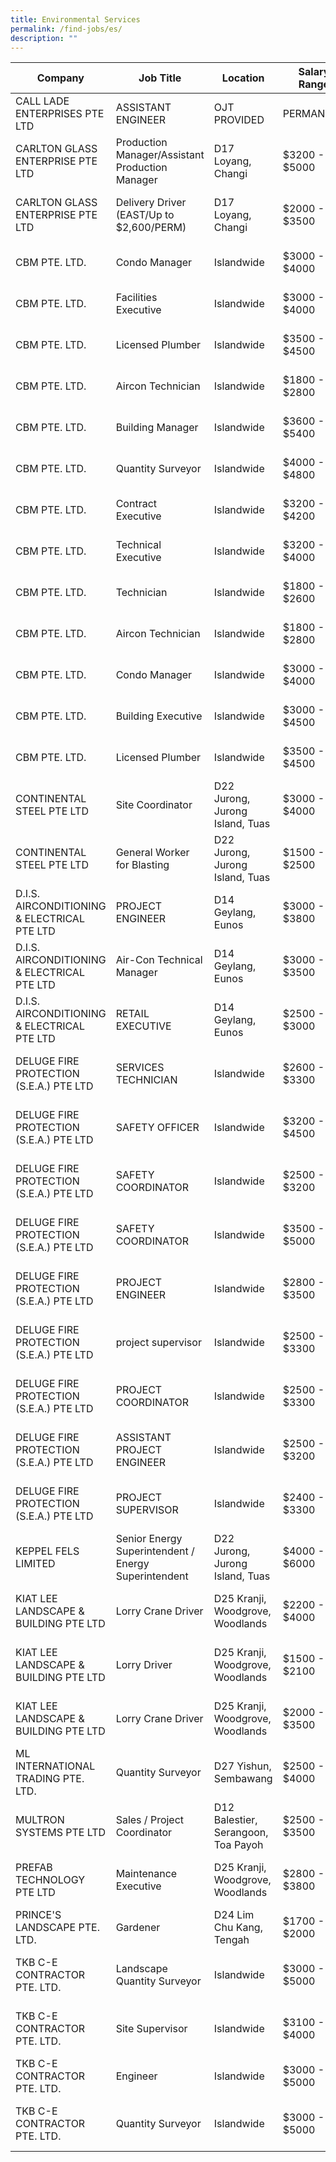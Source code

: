 ```yaml
---
title: Environmental Services
permalink: /find-jobs/es/
description: ""
---
```

|Company|Job Title|Location|Salary Range|Link|
|--------|--------|--------|--------|--------|
|CALL LADE ENTERPRISES PTE LTD|ASSISTANT ENGINEER | OJT PROVIDED | PERMANENT|Islandwide|$2200 - $3200|https://www.mycareersfuture.gov.sg/job/building-construction/assistant-engineer-ojt-provided-permanent-call-lade-enterprises-1cff5d0d6b1a65129cbfc6d6e26aa678|
|CARLTON GLASS ENTERPRISE PTE LTD|Production Manager/Assistant Production Manager|D17 Loyang, Changi|$3200 - $5000|https://www.mycareersfuture.gov.sg/job/building-construction/production-managerassistant-production-manager-carlton-glass-enterprise-26258dbea4b298f262027fa7ab70c867|
|CARLTON GLASS ENTERPRISE PTE LTD|Delivery Driver (EAST/Up to $2,600/PERM)|D17 Loyang, Changi|$2000 - $3500|https://www.mycareersfuture.gov.sg/job/building-construction/delivery-driver-carlton-glass-enterprise-f6ab9ffd177e8b1fe9b67cae3f13b887|
|CBM PTE. LTD.|Condo Manager|Islandwide|$3000 - $4000|https://www.mycareersfuture.gov.sg/job/building-construction/condo-manager-cbm-4ba2e1ad1026cfb5689f17377408414b|
|CBM PTE. LTD.|Facilities Executive|Islandwide|$3000 - $4000|https://www.mycareersfuture.gov.sg/job/building-construction/facilities-executive-cbm-1b62268f04ab82a05a31e943ac383a8f|
|CBM PTE. LTD.|Licensed Plumber|Islandwide|$3500 - $4500|https://www.mycareersfuture.gov.sg/job/building-construction/licensed-plumber-cbm-d82599e8180f1f5e1f2f05a06b7042e2|
|CBM PTE. LTD.|Aircon Technician|Islandwide|$1800 - $2800|https://www.mycareersfuture.gov.sg/job/building-construction/aircon-technician-cbm-0c04f42bc28248145b564d0575153f31|
|CBM PTE. LTD.|Building Manager|Islandwide|$3600 - $5400|https://www.mycareersfuture.gov.sg/job/building-construction/building-manager-cbm-067141dbad030ab667b7993ceaff86f7|
|CBM PTE. LTD.|Quantity Surveyor|Islandwide|$4000 - $4800|https://www.mycareersfuture.gov.sg/job/building-construction/quantity-surveyor-cbm-db209f5c163f5652214e3e432e2ed295|
|CBM PTE. LTD.|Contract Executive|Islandwide|$3200 - $4200|https://www.mycareersfuture.gov.sg/job/building-construction/contract-executive-cbm-edfde8714192620541097b040649bff3|
|CBM PTE. LTD.|Technical Executive|Islandwide|$3200 - $4000|https://www.mycareersfuture.gov.sg/job/building-construction/technical-executive-cbm-c3f5ac819084fbeaaa9e229b027a0aa3|
|CBM PTE. LTD.|Technician|Islandwide|$1800 - $2600|https://www.mycareersfuture.gov.sg/job/building-construction/technician-cbm-00cb57b0858f32d6d2a86c85043a3117|
|CBM PTE. LTD.|Aircon Technician|Islandwide|$1800 - $2800|https://www.mycareersfuture.gov.sg/job/building-construction/aircon-technician-cbm-78b4d34ff25aff384484ce27caf48306|
|CBM PTE. LTD.|Condo Manager|Islandwide|$3000 - $4000|https://www.mycareersfuture.gov.sg/job/building-construction/condo-manager-cbm-9864da54eada6f3a46d45145a3917bf4|
|CBM PTE. LTD.|Building Executive|Islandwide|$3000 - $4500|https://www.mycareersfuture.gov.sg/job/building-construction/building-executive-cbm-a6292ebe26cede8df940c1a2a9b3250a|
|CBM PTE. LTD.|Licensed Plumber|Islandwide|$3500 - $4500|https://www.mycareersfuture.gov.sg/job/building-construction/licensed-plumber-cbm-bdfc5fa647735787a1eeeebf48aa09da|
|CONTINENTAL STEEL PTE LTD|Site Coordinator |D22 Jurong, Jurong Island, Tuas|$3000 - $4000|https://www.mycareersfuture.gov.sg/job/building-construction/site-coordinator-continental-steel-d6c60850b58df507aee8cd4d37ad1225|
|CONTINENTAL STEEL PTE LTD|General Worker for Blasting|D22 Jurong, Jurong Island, Tuas|$1500 - $2500|https://www.mycareersfuture.gov.sg/job/building-construction/general-worker-blasting-continental-steel-f64da5a14bcbda55d5342f4acbeba488|
|D.I.S. AIRCONDITIONING & ELECTRICAL PTE LTD|PROJECT ENGINEER|D14 Geylang, Eunos|$3000 - $3800|https://www.mycareersfuture.gov.sg/job/building-construction/project-engineer-dis-airconditioning-electrical-af4033335295216f1a300b92daede46f|
|D.I.S. AIRCONDITIONING & ELECTRICAL PTE LTD|Air-Con Technical Manager|D14 Geylang, Eunos|$3000 - $3500|https://www.mycareersfuture.gov.sg/job/building-construction/air-con-technical-manager-dis-airconditioning-electrical-4046086763ab0a0ac67bcd172c900fdd|
|D.I.S. AIRCONDITIONING & ELECTRICAL PTE LTD|RETAIL EXECUTIVE|D14 Geylang, Eunos|$2500 - $3000|https://www.mycareersfuture.gov.sg/job/building-construction/retail-executive-dis-airconditioning-electrical-7515eb8206de9c0c2366318c74e8ff9f|
|DELUGE FIRE PROTECTION (S.E.A.) PTE LTD|SERVICES TECHNICIAN|Islandwide|$2600 - $3300|https://www.mycareersfuture.gov.sg/job/building-construction/services-technician-deluge-fire-protection-7f4cbb6b810d6ee641b38a816fc92417|
|DELUGE FIRE PROTECTION (S.E.A.) PTE LTD|SAFETY OFFICER|Islandwide|$3200 - $4500|https://www.mycareersfuture.gov.sg/job/building-construction/safety-officer-deluge-fire-protection-151517e183e178b7a9e9a8ddbcd7c1ea|
|DELUGE FIRE PROTECTION (S.E.A.) PTE LTD|SAFETY COORDINATOR|Islandwide|$2500 - $3200|https://www.mycareersfuture.gov.sg/job/building-construction/safety-coordinator-deluge-fire-protection-8c271bccb96b992bcb8cc245ed7dc487|
|DELUGE FIRE PROTECTION (S.E.A.) PTE LTD|SAFETY COORDINATOR|Islandwide|$3500 - $5000|https://www.mycareersfuture.gov.sg/job/building-construction/safety-coordinator-deluge-fire-protection-bbfa1eb5623dd0d6a365f6e2106ca267|
|DELUGE FIRE PROTECTION (S.E.A.) PTE LTD|PROJECT ENGINEER|Islandwide|$2800 - $3500|https://www.mycareersfuture.gov.sg/job/building-construction/project-engineer-deluge-fire-protection-ff83e62752303f0cab337c221358e851|
|DELUGE FIRE PROTECTION (S.E.A.) PTE LTD|project supervisor|Islandwide|$2500 - $3300|https://www.mycareersfuture.gov.sg/job/building-construction/project-supervisor-deluge-fire-protection-9e41cbb81c8c6385d4e4dbaef2381451|
|DELUGE FIRE PROTECTION (S.E.A.) PTE LTD|PROJECT COORDINATOR|Islandwide|$2500 - $3300|https://www.mycareersfuture.gov.sg/job/building-construction/project-coordinator-deluge-fire-protection-ccf81b6e493ab19aaeabebbd0805a96c|
|DELUGE FIRE PROTECTION (S.E.A.) PTE LTD|ASSISTANT PROJECT ENGINEER|Islandwide|$2500 - $3200|https://www.mycareersfuture.gov.sg/job/building-construction/assistant-project-engineer-deluge-fire-protection-d3d65ebab06c9d60928dc72adfcba238|
|DELUGE FIRE PROTECTION (S.E.A.) PTE LTD|PROJECT SUPERVISOR|Islandwide|$2400 - $3300|https://www.mycareersfuture.gov.sg/job/building-construction/project-supervisor-deluge-fire-protection-5446e2adf6fd4c8d84dc0e27647d5d4c|
|KEPPEL FELS LIMITED|Senior Energy Superintendent / Energy Superintendent|D22 Jurong, Jurong Island, Tuas|$4000 - $6000|https://www.mycareersfuture.gov.sg/job/building-construction/senior-energy-superintendent-energy-superintendent-keppel-fels-70545a6862c64217b4d664713ffa81f1|
|KIAT LEE LANDSCAPE & BUILDING PTE LTD|Lorry Crane Driver|D25 Kranji, Woodgrove, Woodlands|$2200 - $4000|https://www.mycareersfuture.gov.sg/job/building-construction/lorry-crane-driver-kiat-lee-landscape-building-d2b8eb151f9d2636e5d01af7a2e44840|
|KIAT LEE LANDSCAPE & BUILDING PTE LTD|Lorry Driver|D25 Kranji, Woodgrove, Woodlands|$1500 - $2100|https://www.mycareersfuture.gov.sg/job/building-construction/lorry-driver-kiat-lee-landscape-building-2a126090747c9bd9c35ef510c1aca136|
|KIAT LEE LANDSCAPE & BUILDING PTE LTD|Lorry Crane Driver|D25 Kranji, Woodgrove, Woodlands|$2000 - $3500|https://www.mycareersfuture.gov.sg/job/building-construction/lorry-crane-driver-kiat-lee-landscape-building-2a27a4bfea33a503921a2fd223d817be|
|ML INTERNATIONAL TRADING PTE. LTD.|Quantity Surveyor|D27 Yishun, Sembawang|$2500 - $4000|https://www.mycareersfuture.gov.sg/job/building-construction/quantity-surveyor-ml-international-trading-5e9cff87d28cb72e55a86d5c66bc8c42|
|MULTRON SYSTEMS PTE LTD|Sales / Project Coordinator|D12 Balestier, Serangoon, Toa Payoh|$2500 - $3500|https://www.mycareersfuture.gov.sg/job/building-construction/sales-project-coordinator-multron-systems-08d190403e9e9841ba29116684e7cff8|
|PREFAB TECHNOLOGY PTE LTD|Maintenance Executive|D25 Kranji, Woodgrove, Woodlands|$2800 - $3800|https://www.mycareersfuture.gov.sg/job/building-construction/maintenance-executive-prefab-technology-3020aedbc276482d0395029f10b5c789|
|PRINCE'S LANDSCAPE PTE. LTD.|Gardener|D24 Lim Chu Kang, Tengah|$1700 - $2000|https://www.mycareersfuture.gov.sg/job/building-construction/gardener-princes-landscape-bb1b5cd886bc13a7bd009d5c2933bdb6|
|TKB C-E CONTRACTOR PTE. LTD.|Landscape Quantity Surveyor|Islandwide|$3000 - $5000|https://www.mycareersfuture.gov.sg/job/building-construction/landscape-quantity-surveyor-tkb-c-e-contractor-3e1e9de345f9cd1547b2427c6da68fa4|
|TKB C-E CONTRACTOR PTE. LTD.|Site Supervisor|Islandwide|$3100 - $4000|https://www.mycareersfuture.gov.sg/job/building-construction/site-supervisor-tkb-c-e-contractor-aa307b85e958c716116257bcf04fcfaf|
|TKB C-E CONTRACTOR PTE. LTD.|Engineer|Islandwide|$3000 - $5000|https://www.mycareersfuture.gov.sg/job/building-construction/engineer-tkb-c-e-contractor-bff9836574641f655060a1bb4ded62ae|
|TKB C-E CONTRACTOR PTE. LTD.|Quantity Surveyor|Islandwide|$3000 - $5000|https://www.mycareersfuture.gov.sg/job/building-construction/quantity-surveyor-tkb-c-e-contractor-d5e4fc0fafc1fd36a84d094aa7d31505|

